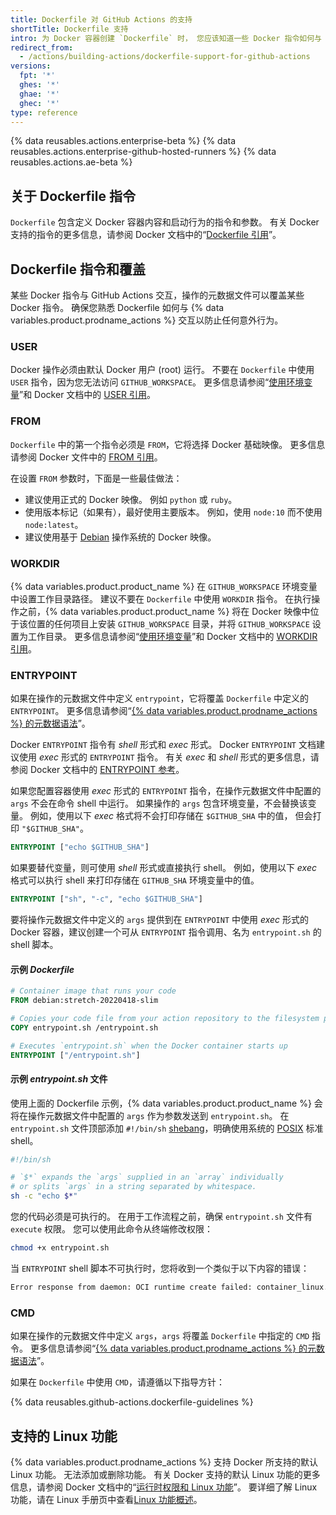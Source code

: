 ```yaml
---
title: Dockerfile 对 GitHub Actions 的支持
shortTitle: Dockerfile 支持
intro: 为 Docker 容器创建 `Dockerfile` 时， 您应该知道一些 Docker 指令如何与 GitHub Actions 及操作的元数据文件交互。
redirect_from:
  - /actions/building-actions/dockerfile-support-for-github-actions
versions:
  fpt: '*'
  ghes: '*'
  ghae: '*'
  ghec: '*'
type: reference
---
```


{% data reusables.actions.enterprise-beta %}
{% data reusables.actions.enterprise-github-hosted-runners %}
{% data reusables.actions.ae-beta %}

## 关于 Dockerfile 指令

`Dockerfile` 包含定义 Docker 容器内容和启动行为的指令和参数。 有关 Docker 支持的指令的更多信息，请参阅 Docker 文档中的“[Dockerfile 引用](https://docs.docker.com/engine/reference/builder/)”。

## Dockerfile 指令和覆盖

某些 Docker 指令与 GitHub Actions 交互，操作的元数据文件可以覆盖某些 Docker 指令。 确保您熟悉 Dockerfile 如何与 {% data variables.product.prodname_actions %} 交互以防止任何意外行为。

### USER

Docker 操作必须由默认 Docker 用户 (root) 运行。 不要在 `Dockerfile` 中使用 `USER` 指令，因为您无法访问 `GITHUB_WORKSPACE`。 更多信息请参阅“[使用环境变量](/actions/configuring-and-managing-workflows/using-environment-variables)”和 Docker 文档中的 [USER 引用](https://docs.docker.com/engine/reference/builder/#user)。

### FROM

`Dockerfile` 中的第一个指令必须是 `FROM`，它将选择 Docker 基础映像。 更多信息请参阅 Docker 文件中的 [FROM 引用](https://docs.docker.com/engine/reference/builder/#from)。

在设置 `FROM` 参数时，下面是一些最佳做法：

- 建议使用正式的 Docker 映像。 例如 `python` 或 `ruby`。
- 使用版本标记（如果有），最好使用主要版本。 例如，使用 `node:10` 而不使用 `node:latest`。
- 建议使用基于 [Debian](https://www.debian.org/) 操作系统的 Docker 映像。

### WORKDIR

{% data variables.product.product_name %} 在 `GITHUB_WORKSPACE` 环境变量中设置工作目录路径。 建议不要在 `Dockerfile` 中使用 `WORKDIR` 指令。 在执行操作之前，{% data variables.product.product_name %} 将在 Docker 映像中位于该位置的任何项目上安装 `GITHUB_WORKSPACE` 目录，并将 `GITHUB_WORKSPACE` 设置为工作目录。 更多信息请参阅“[使用环境变量](/actions/configuring-and-managing-workflows/using-environment-variables)”和 Docker 文档中的 [WORKDIR 引用](https://docs.docker.com/engine/reference/builder/#workdir)。

### ENTRYPOINT

如果在操作的元数据文件中定义 `entrypoint`，它将覆盖 `Dockerfile` 中定义的 `ENTRYPOINT`。 更多信息请参阅“[{% data variables.product.prodname_actions %} 的元数据语法](/actions/creating-actions/metadata-syntax-for-github-actions/#runsentrypoint)”。

Docker `ENTRYPOINT` 指令有 _shell_ 形式和 _exec_ 形式。 Docker `ENTRYPOINT` 文档建议使用 _exec_ 形式的 `ENTRYPOINT` 指令。 有关 _exec_ 和 _shell_ 形式的更多信息，请参阅 Docker 文档中的 [ENTRYPOINT 参考](https://docs.docker.com/engine/reference/builder/#entrypoint)。

如果您配置容器使用 _exec_ 形式的 `ENTRYPOINT` 指令，在操作元数据文件中配置的 `args` 不会在命令 shell 中运行。 如果操作的 `args` 包含环境变量，不会替换该变量。 例如，使用以下 _exec_ 格式将不会打印存储在 `$GITHUB_SHA` 中的值， 但会打印 `"$GITHUB_SHA"`。

```dockerfile
ENTRYPOINT ["echo $GITHUB_SHA"]
```

 如果要替代变量，则可使用 _shell_ 形式或直接执行 shell。 例如，使用以下 _exec_ 格式可以执行 shell 来打印存储在 `GITHUB_SHA` 环境变量中的值。

```dockerfile
ENTRYPOINT ["sh", "-c", "echo $GITHUB_SHA"]
```

 要将操作元数据文件中定义的 `args` 提供到在 `ENTRYPOINT` 中使用 _exec_ 形式的 Docker 容器，建议创建一个可从 `ENTRYPOINT` 指令调用、名为 `entrypoint.sh` 的 shell 脚本。

#### 示例 *Dockerfile*

```dockerfile
# Container image that runs your code
FROM debian:stretch-20220418-slim

# Copies your code file from your action repository to the filesystem path `/` of the container
COPY entrypoint.sh /entrypoint.sh

# Executes `entrypoint.sh` when the Docker container starts up
ENTRYPOINT ["/entrypoint.sh"]
```

#### 示例 *entrypoint.sh* 文件

使用上面的 Dockerfile 示例，{% data variables.product.product_name %} 会将在操作元数据文件中配置的 `args` 作为参数发送到 `entrypoint.sh`。 在 `entrypoint.sh` 文件顶部添加 `#!/bin/sh` [shebang](https://en.wikipedia.org/wiki/Shebang_(Unix))，明确使用系统的 [POSIX](https://en.wikipedia.org/wiki/POSIX) 标准 shell。

``` sh
#!/bin/sh

# `$*` expands the `args` supplied in an `array` individually
# or splits `args` in a string separated by whitespace.
sh -c "echo $*"
```

您的代码必须是可执行的。 在用于工作流程之前，确保 `entrypoint.sh` 文件有 `execute` 权限。 您可以使用此命令从终端修改权限：
  ``` sh
  chmod +x entrypoint.sh
  ```

当 `ENTRYPOINT` shell 脚本不可执行时，您将收到一个类似于以下内容的错误：

``` sh
Error response from daemon: OCI runtime create failed: container_linux.go:348: starting container process caused "exec: \"/entrypoint.sh\": permission denied": unknown
```

### CMD

如果在操作的元数据文件中定义 `args`，`args` 将覆盖 `Dockerfile` 中指定的 `CMD` 指令。 更多信息请参阅“[{% data variables.product.prodname_actions %} 的元数据语法](/actions/creating-actions/metadata-syntax-for-github-actions#runsargs)”。

如果在 `Dockerfile` 中使用 `CMD`，请遵循以下指导方针：

{% data reusables.github-actions.dockerfile-guidelines %}

## 支持的 Linux 功能

{% data variables.product.prodname_actions %} 支持 Docker 所支持的默认 Linux 功能。 无法添加或删除功能。 有关 Docker 支持的默认 Linux 功能的更多信息，请参阅 Docker 文档中的“[运行时权限和 Linux 功能](https://docs.docker.com/engine/reference/run/#runtime-privilege-and-linux-capabilities)”。 要详细了解 Linux 功能，请在 Linux 手册页中查看[Linux 功能概述](http://man7.org/linux/man-pages/man7/capabilities.7.html)。
